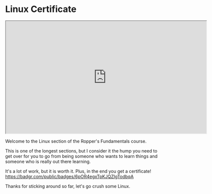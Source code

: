 # Linux Certificate

<iframe allowfullscreen class="fr-draggable" height="360" src="https://www.youtube.com/embed/mthISmGL5e4?wmode=opaque" width="640"></iframe>

  

Welcome to the Linux section of the Ropper's Fundamentals course.

This is one of the longest sections, but I consider it the hump you need
to get over for you to go from being someone who wants to learn things
and someone who is really out there learning.

It's a lot of work, but it is worth it. Plus, in the end you get a
certificate!
<a href="https://badgr.com/public/badges/6pOR4egxTpKJQZIgTodbqA"
rel="noopener"
target="_blank">https://badgr.com/public/badges/6pOR4egxTpKJQZIgTodbqA</a>

Thanks for sticking around so far, let's go crush some Linux.
